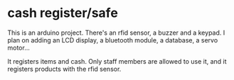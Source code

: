 # cash register/safe

This is an arduino project. There's an rfid sensor, a buzzer and a keypad. I plan on adding an LCD display, a bluetooth module, a database, a servo motor... 

It registers items and cash. Only staff members are allowed to use it, and it registers products with the rfid sensor.